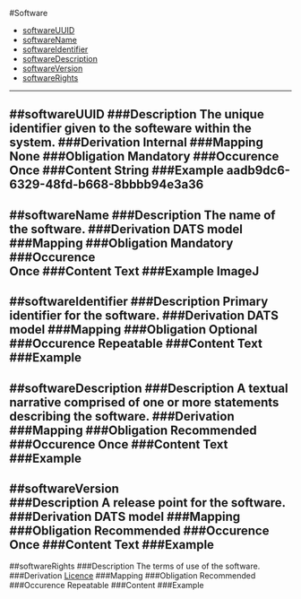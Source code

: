 #Software

* [softwareUUID](#softwareUUID)
* [softwareName](#softwarename)
* [softwareIdentifier](#softwareidentifier)
* [softwareDescription](#softwaredescription)
* [softwareVersion](#softwareversion)
* [softwareRights](#softwarerights)

--------------------
##softwareUUID
###Description
The unique identifier given to the softeware within the system.
###Derivation
Internal
###Mapping
None
###Obligation
Mandatory
###Occurence	
Once
###Content 
String
###Example
aadb9dc6-6329-48fd-b668-8bbbb94e3a36
--------------------
##softwareName 
###Description
The name of the software.
###Derivation
DATS model
###Mapping
###Obligation
Mandatory
###Occurence	
Once
###Content 
Text
###Example
ImageJ
--------------------
##softwareIdentifier 
###Description
Primary identifier for the software.
###Derivation
DATS model
###Mapping
###Obligation
Optional
###Occurence
Repeatable
###Content
Text
###Example
--------------------
##softwareDescription 
###Description
A textual narrative comprised of one or more statements describing the software.
###Derivation
###Mapping
###Obligation
Recommended
###Occurence
Once
###Content 
Text
###Example
--------------------
##softwareVersion  
###Description
A release point for the software.
###Derivation
DATS model
###Mapping
###Obligation
Recommended
###Occurence
Once
###Content
Text
###Example
--------------------
##softwareRights 
###Description
The terms of use of the software.
###Derivation
[Licence](https://github.com/JiscRDSS/Metadata/blob/master/properties/Dataset/Rights/licence.md) 
###Mapping
###Obligation
Recommended
###Occurence
Repeatable
###Content 
###Example
